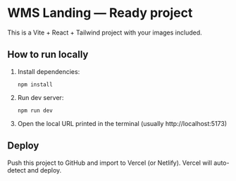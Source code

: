 # WMS Landing — Ready project

This is a Vite + React + Tailwind project with your images included.

## How to run locally

1. Install dependencies:
   ```
   npm install
   ```

2. Run dev server:
   ```
   npm run dev
   ```

3. Open the local URL printed in the terminal (usually http://localhost:5173)

## Deploy
Push this project to GitHub and import to Vercel (or Netlify). Vercel will auto-detect and deploy.

